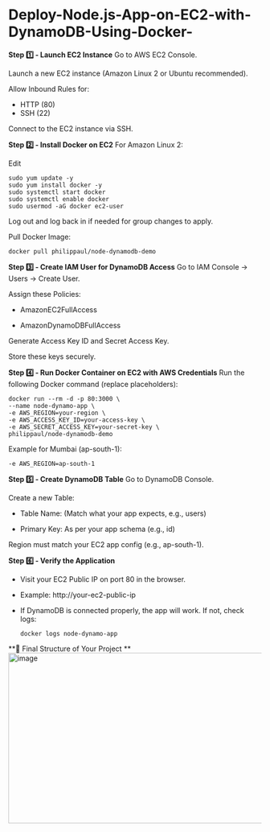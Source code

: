 # Deploy-Node.js-App-on-EC2-with-DynamoDB-Using-Docker-

**Step 1️⃣ - Launch EC2 Instance**
Go to AWS EC2 Console.

Launch a new EC2 instance (Amazon Linux 2 or Ubuntu recommended).

Allow Inbound Rules for:

- HTTP (80)
- SSH (22)

Connect to the EC2 instance via SSH.

**Step 2️⃣ - Install Docker on EC2**
For Amazon Linux 2:

Edit
```
sudo yum update -y
sudo yum install docker -y
sudo systemctl start docker
sudo systemctl enable docker
sudo usermod -aG docker ec2-user

```

Log out and log back in if needed for group changes to apply.

Pull Docker Image:
```
docker pull philippaul/node-dynamodb-demo
```

**Step 3️⃣ - Create IAM User for DynamoDB Access**
Go to IAM Console → Users → Create User.

Assign these Policies:

- AmazonEC2FullAccess

- AmazonDynamoDBFullAccess

Generate Access Key ID and Secret Access Key.

Store these keys securely.


**Step 4️⃣ - Run Docker Container on EC2 with AWS Credentials**
Run the following Docker command (replace placeholders):
```
docker run --rm -d -p 80:3000 \
--name node-dynamo-app \
-e AWS_REGION=your-region \
-e AWS_ACCESS_KEY_ID=your-access-key \
-e AWS_SECRET_ACCESS_KEY=your-secret-key \
philippaul/node-dynamodb-demo
```

Example for Mumbai (ap-south-1):
```
-e AWS_REGION=ap-south-1
```

**Step 5️⃣ - Create DynamoDB Table**
Go to DynamoDB Console.

Create a new Table:

- Table Name: (Match what your app expects, e.g., users)

- Primary Key: As per your app schema (e.g., id)

Region must match your EC2 app config (e.g., ap-south-1).

**Step 6️⃣ - Verify the Application**
- Visit your EC2 Public IP on port 80 in the browser.

- Example: http://your-ec2-public-ip

- If DynamoDB is connected properly, the app will work. If not, check logs:
  ```
  docker logs node-dynamo-app
  ```

**🎯 Final Structure of Your Project
**
<img width="744" height="339" alt="image" src="https://github.com/user-attachments/assets/f15ae9c4-5139-4e3b-b465-f74d9fc652ee" />



